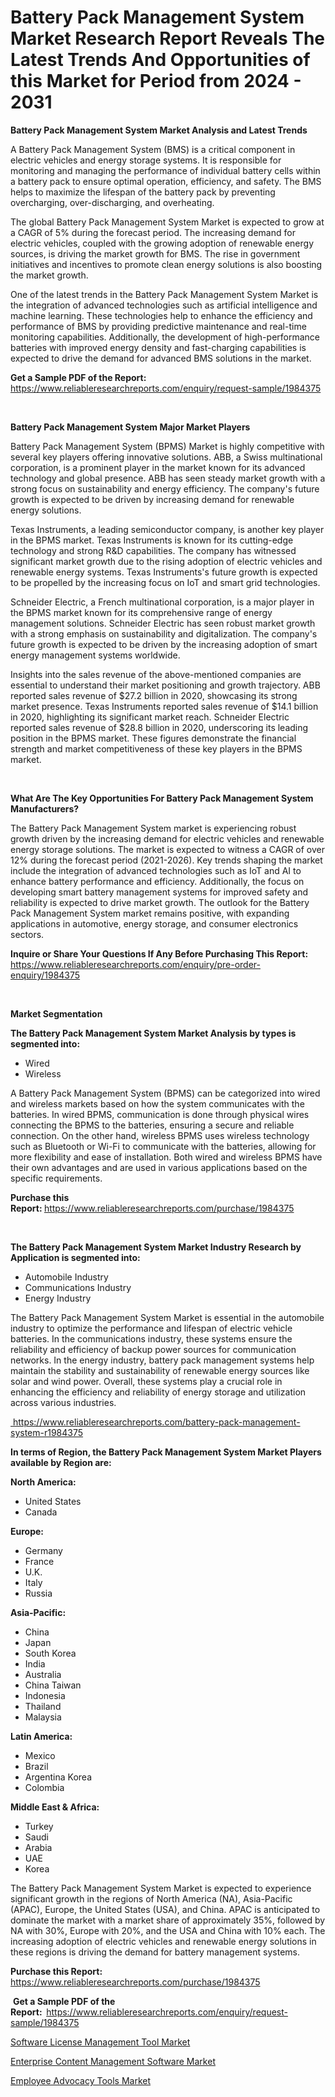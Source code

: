 <p><h1>Battery Pack Management System Market Research Report Reveals The Latest Trends And Opportunities of this Market for Period from 2024 - 2031</h1></p><p><strong>Battery Pack Management System Market Analysis and Latest Trends</strong></p>
<p><p>A Battery Pack Management System (BMS) is a critical component in electric vehicles and energy storage systems. It is responsible for monitoring and managing the performance of individual battery cells within a battery pack to ensure optimal operation, efficiency, and safety. The BMS helps to maximize the lifespan of the battery pack by preventing overcharging, over-discharging, and overheating.</p><p>The global Battery Pack Management System Market is expected to grow at a CAGR of 5% during the forecast period. The increasing demand for electric vehicles, coupled with the growing adoption of renewable energy sources, is driving the market growth for BMS. The rise in government initiatives and incentives to promote clean energy solutions is also boosting the market growth.</p><p>One of the latest trends in the Battery Pack Management System Market is the integration of advanced technologies such as artificial intelligence and machine learning. These technologies help to enhance the efficiency and performance of BMS by providing predictive maintenance and real-time monitoring capabilities. Additionally, the development of high-performance batteries with improved energy density and fast-charging capabilities is expected to drive the demand for advanced BMS solutions in the market.</p></p>
<p><strong>Get a Sample PDF of the Report:&nbsp;</strong> <a href="https://www.reliableresearchreports.com/enquiry/request-sample/1984375">https://www.reliableresearchreports.com/enquiry/request-sample/1984375</a></p>
<p>&nbsp;</p>
<p><strong>Battery Pack Management System Major Market Players</strong></p>
<p><p>Battery Pack Management System (BPMS) Market is highly competitive with several key players offering innovative solutions. ABB, a Swiss multinational corporation, is a prominent player in the market known for its advanced technology and global presence. ABB has seen steady market growth with a strong focus on sustainability and energy efficiency. The company's future growth is expected to be driven by increasing demand for renewable energy solutions.</p><p>Texas Instruments, a leading semiconductor company, is another key player in the BPMS market. Texas Instruments is known for its cutting-edge technology and strong R&D capabilities. The company has witnessed significant market growth due to the rising adoption of electric vehicles and renewable energy systems. Texas Instruments's future growth is expected to be propelled by the increasing focus on IoT and smart grid technologies.</p><p>Schneider Electric, a French multinational corporation, is a major player in the BPMS market known for its comprehensive range of energy management solutions. Schneider Electric has seen robust market growth with a strong emphasis on sustainability and digitalization. The company's future growth is expected to be driven by the increasing adoption of smart energy management systems worldwide.</p><p>Insights into the sales revenue of the above-mentioned companies are essential to understand their market positioning and growth trajectory. ABB reported sales revenue of $27.2 billion in 2020, showcasing its strong market presence. Texas Instruments reported sales revenue of $14.1 billion in 2020, highlighting its significant market reach. Schneider Electric reported sales revenue of $28.8 billion in 2020, underscoring its leading position in the BPMS market. These figures demonstrate the financial strength and market competitiveness of these key players in the BPMS market.</p></p>
<p>&nbsp;</p>
<p><strong>What Are The Key Opportunities For Battery Pack Management System Manufacturers?</strong></p>
<p><p>The Battery Pack Management System market is experiencing robust growth driven by the increasing demand for electric vehicles and renewable energy storage solutions. The market is expected to witness a CAGR of over 12% during the forecast period (2021-2026). Key trends shaping the market include the integration of advanced technologies such as IoT and AI to enhance battery performance and efficiency. Additionally, the focus on developing smart battery management systems for improved safety and reliability is expected to drive market growth. The outlook for the Battery Pack Management System market remains positive, with expanding applications in automotive, energy storage, and consumer electronics sectors.</p></p>
<p><strong>Inquire or Share Your Questions If Any Before Purchasing This Report:</strong> <a href="https://www.reliableresearchreports.com/enquiry/pre-order-enquiry/1984375">https://www.reliableresearchreports.com/enquiry/pre-order-enquiry/1984375</a></p>
<p>&nbsp;</p>
<p><strong>Market Segmentation</strong></p>
<p><strong>The Battery Pack Management System Market Analysis by types is segmented into:</strong></p>
<p><ul><li>Wired</li><li>Wireless</li></ul></p>
<p><p>A Battery Pack Management System (BPMS) can be categorized into wired and wireless markets based on how the system communicates with the batteries. In wired BPMS, communication is done through physical wires connecting the BPMS to the batteries, ensuring a secure and reliable connection. On the other hand, wireless BPMS uses wireless technology such as Bluetooth or Wi-Fi to communicate with the batteries, allowing for more flexibility and ease of installation. Both wired and wireless BPMS have their own advantages and are used in various applications based on the specific requirements.</p></p>
<p><strong>Purchase this Report:&nbsp;</strong><a href="https://www.reliableresearchreports.com/purchase/1984375">https://www.reliableresearchreports.com/purchase/1984375</a></p>
<p>&nbsp;</p>
<p><strong>The Battery Pack Management System Market Industry Research by Application is segmented into:</strong></p>
<p><ul><li>Automobile Industry</li><li>Communications Industry</li><li>Energy Industry</li></ul></p>
<p><p>The Battery Pack Management System Market is essential in the automobile industry to optimize the performance and lifespan of electric vehicle batteries. In the communications industry, these systems ensure the reliability and efficiency of backup power sources for communication networks. In the energy industry, battery pack management systems help maintain the stability and sustainability of renewable energy sources like solar and wind power. Overall, these systems play a crucial role in enhancing the efficiency and reliability of energy storage and utilization across various industries.</p></p>
<p><a href="https://www.reliableresearchreports.com/battery-pack-management-system-r1984375">&nbsp;https://www.reliableresearchreports.com/battery-pack-management-system-r1984375</a></p>
<p><strong>In terms of Region, the Battery Pack Management System Market Players available by Region are:</strong></p>
<p>
    <p> <strong> North America: </strong>
        <ul>
            <li>United States</li>
            <li>Canada</li>
        </ul>
        </p> 
    <p> <strong> Europe: </strong>
        <ul>
            <li>Germany</li>
            <li>France</li>
            <li>U.K.</li>
            <li>Italy</li>
            <li>Russia</li>
        </ul>
        </p> 
    <p> <strong> Asia-Pacific: </strong>
        <ul>
            <li>China</li>
            <li>Japan</li>
            <li>South Korea</li>
            <li>India</li>
            <li>Australia</li>
            <li>China Taiwan</li>
            <li>Indonesia</li>
            <li>Thailand</li>
            <li>Malaysia</li>
        </ul>
        </p> 
    <p> <strong> Latin America: </strong>
        <ul>
            <li>Mexico</li>
            <li>Brazil</li>
            <li>Argentina Korea</li>
            <li>Colombia</li>
        </ul>
        </p> 
    <p> <strong> Middle East & Africa: </strong>
        <ul>
            <li>Turkey</li>
            <li>Saudi</li>
            <li>Arabia</li>
            <li>UAE</li>
            <li>Korea</li>
        </ul>
    </p>
    </p>
<p><p>The Battery Pack Management System Market is expected to experience significant growth in the regions of North America (NA), Asia-Pacific (APAC), Europe, the United States (USA), and China. APAC is anticipated to dominate the market with a market share of approximately 35%, followed by NA with 30%, Europe with 20%, and the USA and China with 10% each. The increasing adoption of electric vehicles and renewable energy solutions in these regions is driving the demand for battery management systems.</p></p>
<p><strong>Purchase this Report: </strong><a href="https://www.reliableresearchreports.com/purchase/1984375">https://www.reliableresearchreports.com/purchase/1984375</a></p>
<p>&nbsp;<strong>Get a Sample PDF of the Report:&nbsp;&nbsp;</strong><a href="https://www.reliableresearchreports.com/enquiry/request-sample/1984375">https://www.reliableresearchreports.com/enquiry/request-sample/1984375</a></p>
<p><strong></strong></p>
<p><p><a href="https://github.com/RickHolmes3/Market-Research-Report-List-4/blob/main/software-license-management-tool-market.md">Software License Management Tool Market</a></p><p><a href="https://www.linkedin.com/pulse/analyzing-enterprise-content-management-software-market-global-ykhkf?trackingId=%2Fz6MdLwp%2B6IjckyfCOxldg%3D%3D">Enterprise Content Management Software Market</a></p><p><a href="https://www.linkedin.com/pulse/employee-advocacy-tools-market-comprehensive-assessment-type-st6gf?trackingId=gYocihILzm%2Fha6cLdr0ITA%3D%3D">Employee Advocacy Tools Market</a></p></p>